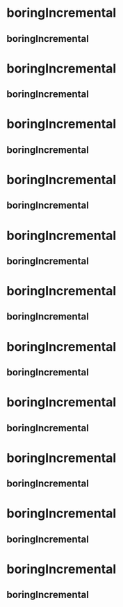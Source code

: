 # boringIncremental
## boringIncremental
# boringIncremental
## boringIncremental
# boringIncremental
## boringIncremental
# boringIncremental
## boringIncremental
# boringIncremental
## boringIncremental
# boringIncremental
## boringIncremental
# boringIncremental
## boringIncremental
# boringIncremental
## boringIncremental
# boringIncremental
## boringIncremental
# boringIncremental
## boringIncremental
# boringIncremental
## boringIncremental
